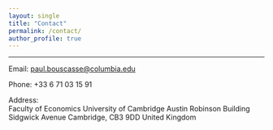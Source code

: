 ```yaml
---
layout: single
title: "Contact"
permalink: /contact/
author_profile: true
---
```

<hr />

Email: [paul.bouscasse@columbia.edu](mailto:paul.bouscasse@columbia.edu)

Phone: +33 6 71 03 15 91

Address:  
Faculty of Economics
University of Cambridge
Austin Robinson Building
Sidgwick Avenue
Cambridge, CB3 9DD
United Kingdom
